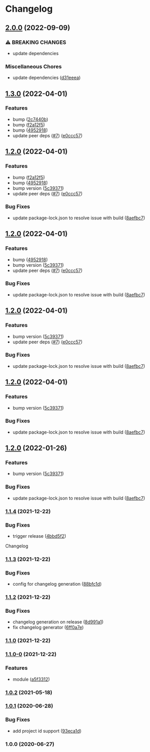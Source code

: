 # Changelog

## [2.0.0](https://github.com/speakbox/nestjs-firebase-admin/compare/v1.3.0...v2.0.0) (2022-09-09)


### ⚠ BREAKING CHANGES

* update dependencies

### Miscellaneous Chores

* update dependencies ([d31eeea](https://github.com/speakbox/nestjs-firebase-admin/commit/d31eeeafb331fbac5c2eeb2c3e461f542d030aea))

## [1.3.0](https://github.com/speakbox/nestjs-firebase-admin/compare/v1.2.0...v1.3.0) (2022-04-01)


### Features

* bump ([2c7440b](https://github.com/speakbox/nestjs-firebase-admin/commit/2c7440bdbbd87004f5e6f70fde6e57c34d5e4849))
* bump ([f2a12f5](https://github.com/speakbox/nestjs-firebase-admin/commit/f2a12f581f3d5aec038bfe6ffbc518ef64af94d6))
* bump ([4952918](https://github.com/speakbox/nestjs-firebase-admin/commit/4952918a0d89dfe98cb340be3bd02ff3cacb2e83))
* update peer deps ([#7](https://github.com/speakbox/nestjs-firebase-admin/issues/7)) ([e0ccc57](https://github.com/speakbox/nestjs-firebase-admin/commit/e0ccc57884a0da4cd944f8ea2d73e98598c3e423))

## [1.2.0](https://github.com/speakbox/nestjs-firebase-admin/compare/v1.1.4...v1.2.0) (2022-04-01)


### Features

* bump ([f2a12f5](https://github.com/speakbox/nestjs-firebase-admin/commit/f2a12f581f3d5aec038bfe6ffbc518ef64af94d6))
* bump ([4952918](https://github.com/speakbox/nestjs-firebase-admin/commit/4952918a0d89dfe98cb340be3bd02ff3cacb2e83))
* bump version ([5c39371](https://github.com/speakbox/nestjs-firebase-admin/commit/5c393717392e08ff748ca603434af25bf0813d04))
* update peer deps ([#7](https://github.com/speakbox/nestjs-firebase-admin/issues/7)) ([e0ccc57](https://github.com/speakbox/nestjs-firebase-admin/commit/e0ccc57884a0da4cd944f8ea2d73e98598c3e423))


### Bug Fixes

* update package-lock.json to resolve issue with build ([8aefbc7](https://github.com/speakbox/nestjs-firebase-admin/commit/8aefbc7e770ce397161e04af9b3579f471b01daf))

## [1.2.0](https://github.com/speakbox/nestjs-firebase-admin/compare/v1.1.4...v1.2.0) (2022-04-01)


### Features

* bump ([4952918](https://github.com/speakbox/nestjs-firebase-admin/commit/4952918a0d89dfe98cb340be3bd02ff3cacb2e83))
* bump version ([5c39371](https://github.com/speakbox/nestjs-firebase-admin/commit/5c393717392e08ff748ca603434af25bf0813d04))
* update peer deps ([#7](https://github.com/speakbox/nestjs-firebase-admin/issues/7)) ([e0ccc57](https://github.com/speakbox/nestjs-firebase-admin/commit/e0ccc57884a0da4cd944f8ea2d73e98598c3e423))


### Bug Fixes

* update package-lock.json to resolve issue with build ([8aefbc7](https://github.com/speakbox/nestjs-firebase-admin/commit/8aefbc7e770ce397161e04af9b3579f471b01daf))

## [1.2.0](https://github.com/speakbox/nestjs-firebase-admin/compare/v1.1.4...v1.2.0) (2022-04-01)


### Features

* bump version ([5c39371](https://github.com/speakbox/nestjs-firebase-admin/commit/5c393717392e08ff748ca603434af25bf0813d04))
* update peer deps ([#7](https://github.com/speakbox/nestjs-firebase-admin/issues/7)) ([e0ccc57](https://github.com/speakbox/nestjs-firebase-admin/commit/e0ccc57884a0da4cd944f8ea2d73e98598c3e423))


### Bug Fixes

* update package-lock.json to resolve issue with build ([8aefbc7](https://github.com/speakbox/nestjs-firebase-admin/commit/8aefbc7e770ce397161e04af9b3579f471b01daf))

## [1.2.0](https://github.com/speakbox/nestjs-firebase-admin/compare/v1.1.4...v1.2.0) (2022-04-01)


### Features

* bump version ([5c39371](https://github.com/speakbox/nestjs-firebase-admin/commit/5c393717392e08ff748ca603434af25bf0813d04))


### Bug Fixes

* update package-lock.json to resolve issue with build ([8aefbc7](https://github.com/speakbox/nestjs-firebase-admin/commit/8aefbc7e770ce397161e04af9b3579f471b01daf))

## [1.2.0](https://github.com/speakbox/nestjs-firebase-admin/compare/v1.1.4...v1.2.0) (2022-01-26)


### Features

* bump version ([5c39371](https://github.com/speakbox/nestjs-firebase-admin/commit/5c393717392e08ff748ca603434af25bf0813d04))


### Bug Fixes

* update package-lock.json to resolve issue with build ([8aefbc7](https://github.com/speakbox/nestjs-firebase-admin/commit/8aefbc7e770ce397161e04af9b3579f471b01daf))

### [1.1.4](https://github.com/speakbox/nestjs-firebase-admin/compare/v1.1.3...v1.1.4) (2021-12-22)


### Bug Fixes

* trigger release ([4bbd5f2](https://github.com/speakbox/nestjs-firebase-admin/commit/4bbd5f2135429dbb5c1eafe90a8ed5cef2f2bf50))

Changelog

### [1.1.3](https://github.com/speakbox/nestjs-firebase-admin/compare/v1.1.2...v1.1.3) (2021-12-22)


### Bug Fixes

* config for changelog generation ([88bfc1d](https://github.com/speakbox/nestjs-firebase-admin/commit/88bfc1de841ba8ce45c31c8f8ca088920fa716c2))

### [1.1.2](https://github.com/speakbox/nestjs-firebase-admin/compare/v1.1.1...v1.1.2) (2021-12-22)


### Bug Fixes

* changelog generation on release ([8d991a1](https://github.com/speakbox/nestjs-firebase-admin/commit/8d991a17660a5d787b2a78a9d7f25ac7b5d36424))
* fix changelog generator ([6ff0a7e](https://github.com/speakbox/nestjs-firebase-admin/commit/6ff0a7e1c591ba6cf54c733c8be4fb190035d6c2))

### [1.1.0](https://github.com/speakbox/nestjs-firebase-admin/compare/v1.1.0-0...v1.1.0) (2021-12-22)

### [1.1.0-0](https://github.com/speakbox/nestjs-firebase-admin/compare/v1.0.2...v1.1.0-0) (2021-12-22)


### Features

* module ([a5f3312](https://github.com/speakbox/nestjs-firebase-admin/commit/a5f331211435b3d83ceb9d7e8c1713c7b5270e97))

### [1.0.2](https://github.com/speakbox/nestjs-firebase-admin/compare/v1.0.1...v1.0.2) (2021-05-18)

### [1.0.1](https://github.com/speakbox/nestjs-firebase-admin/compare/v1.0.0...v1.0.1) (2020-06-28)


### Bug Fixes

* add project id support ([93eca1d](https://github.com/speakbox/nestjs-firebase-admin/commit/93eca1d48d01b72ee8fd075d50a2d05d61b967a0))

### 1.0.0 (2020-06-27)
